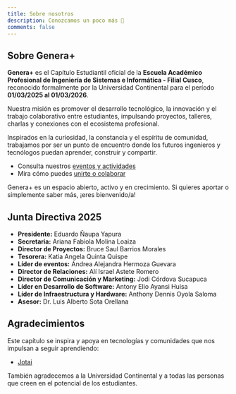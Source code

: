 ```yaml
---
title: Sobre nosotros
description: Conozcamos un poco más 🌱
comments: false
---
```


## Sobre Genera+

**Genera+** es el Capítulo Estudiantil oficial de la **Escuela Académico Profesional de Ingeniería de Sistemas e Informática - Filial Cusco**, reconocido formalmente por la Universidad Continental para el período **01/03/2025 al 01/03/2026**.

Nuestra misión es promover el desarrollo tecnológico, la innovación y el trabajo colaborativo entre estudiantes, impulsando proyectos, talleres, charlas y conexiones con el ecosistema profesional.

Inspirados en la curiosidad, la constancia y el espíritu de comunidad, trabajamos por ser un punto de encuentro donde los futuros ingenieros y tecnólogos puedan aprender, construir y compartir.

- Consulta nuestros [eventos y actividades](/eventos)
- Mira cómo puedes [unirte o colaborar](/colabora)

Genera+ es un espacio abierto, activo y en crecimiento. Si quieres aportar o simplemente saber más, ¡eres bienvenido/a!

## Junta Directiva 2025

- **Presidente:** Eduardo Ñaupa Yapura  
- **Secretaria:** Ariana Fabiola Molina Loaiza  
- **Director de Proyectos:** Bruce Saul Barrios Morales  
- **Tesorera:** Katia Angela Quinta Quispe  
- **Líder de eventos:** Andrea Alejandra Hermoza Guevara
- **Director de Relaciones:** Alí Israel Astete Romero  
- **Director de Comunicación y Marketing:** Jodi Córdova Sucapuca  
- **Líder en Desarrollo de Software:** Antony Elio Ayansi Huisa  
- **Líder de Infraestructura y Hardware:** Anthony Dennis Oyola Saloma  
- **Asesor:** Dr. Luis Alberto Sota Orellana  

## Agradecimientos

Este capítulo se inspira y apoya en tecnologías y comunidades que nos impulsan a seguir aprendiendo:

- [Jotai](https://jotai.org/)

También agradecemos a la Universidad Continental y a todas las personas que creen en el potencial de los estudiantes.
